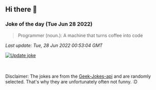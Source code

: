 ## Hi there 👋

### Joke of the day (Tue Jun 28 2022)
<!-- joke -->
>Programmer (noun.): A machine that turns coffee into code
<!-- /joke -->

*Last update: Tue, 28 Jun 2022 00:53:04 GMT*

[![Update joke](https://github.com/nclskfm/nclskfm/actions/workflows/joke.yml/badge.svg)](https://github.com/nclskfm/nclskfm/actions/workflows/joke.yml)

<br><br>
Disclaimer: The jokes are from the [Geek-Jokes-api](https://github.com/sameerkumar18/geek-joke-api) and are randomly selected. That's why they are unfortunately often not funny. :D
